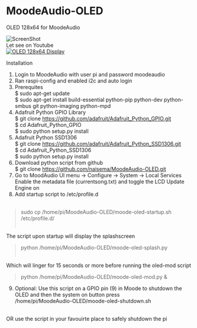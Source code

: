 # MoodeAudio-OLED
OLED 128x64 for MoodeAudio

![ScreenShot](https://github.com/naisema/MoodeAudio-OLED/blob/developer/OLED%20128x64.jpg?raw=true "OLED 128x64 Display")
<br />
Let see on Youtube <br />
[![OLED 128x64 Display](https://img.youtube.com/vi/ZFla1naHdzA/0.jpg)](https://www.youtube.com/watch?v=ZFla1naHdzA "OLED 126x64 Display")
<br />

Installation

1. Login to MoodeAudio with user pi and password moodeaudio
2. Ran raspi-config and enabled i2c and auto login
3. Prerequites <br />
   $ sudo apt-get update <br />
   $ sudo apt-get install build-essential python-pip python-dev python-smbus git python-imaging python-mpd<br />
4. Adafruit Python GPIO Library <br />
   $ git clone https://github.com/adafruit/Adafruit_Python_GPIO.git <br />
   $ cd Adafruit_Python_GPIO <br />
   $ sudo python setup.py install <br />
5. Adafruit Python SSD1306 <br />
   $ git clone https://github.com/adafruit/Adafruit_Python_SSD1306.git <br />
   $ cd Adafruit_Python_SSD1306 <br />
   $ sudo python setup.py install <br />
6. Download python script from github <br />
   $ git clone https://github.com/naisema/MoodeAudio-OLED.git <br />
7. Go to MoodAudio UI menu -> Configure -> System -> Local Services
   Enable the metadata file (currentsong.txt) and toggle the LCD Update Engine on <br />
8. Add startup script to /etc/profile.d<br /><br />
> sudo cp /home/pi/MoodeAudio-OLED/moode-oled-startup.sh /etc/profile.d/<br /><br />

The script upon startup will display the splashscreen<br />
> python /home/pi/MoodeAudio-OLED/moode-oled-splash.py <br /><br />

Which will linger for 15 seconds or more before running the oled-mod script<br />
> python /home/pi/MoodeAudio-OLED/moode-oled-mod.py &

9. Optional: Use this script on a GPIO pin (9) in Moode to shutdown the OLED and then the system on button press <br />
/home/pi/MoodeAudio-OLED/moode-oled-shutdown.sh <br /><br />

OR use the script in your favouirte place to safely shutdown the pi
